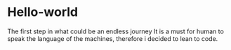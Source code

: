 # Hello-world
The first step in what could be an endless journey
It is a must for human to speak the language of the machines, therefore i decided to lean to code.
